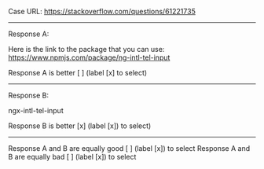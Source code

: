 Case URL: https://stackoverflow.com/questions/61221735

------
Response A:

Here is the link to the package that you can use: https://www.npmjs.com/package/ng-intl-tel-input

Response A is better [ ] (label [x] to select)

-------
Response B:

ngx-intl-tel-input

Response B is better [x] (label [x]) to select)

-------

Response A and B are equally good [ ] (label [x]) to select
Response A and B are equally bad [ ] (label [x]) to select
